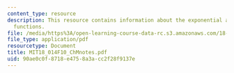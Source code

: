 ```yaml
---
content_type: resource
description: This resource contains information about the exponential and logarithm
  functions.
file: /media/https%3A/open-learning-course-data-rc.s3.amazonaws.com/18-014-calculus-with-theory-fall-2010/90ae0c0f8718e4758a3acc2f28f9137e_MIT18_014F10_ChMnotes.pdf
file_type: application/pdf
resourcetype: Document
title: MIT18_014F10_ChMnotes.pdf
uid: 90ae0c0f-8718-e475-8a3a-cc2f28f9137e
---
```

